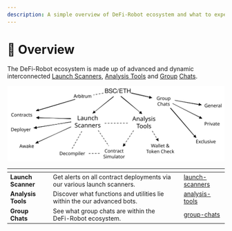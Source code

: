 ```yaml
---
description: A simple overview of DeFi-Robot ecosystem and what to expect.
---
```


# 👀 Overview

The DeFi-Robot ecosystem is made up of advanced and dynamic interconnected [Launch Scanners](../utilities/launch-scanners/), [Analysis Tools](../utilities/analysis-tools/) and [Group](../utilities/group-chats/) [Chats](../utilities/group-chats/).

<img src="../.gitbook/assets/file.drawing (1) (2).svg" alt="" class="gitbook-drawing">

<table data-view="cards"><thead><tr><th></th><th></th><th></th><th data-hidden data-card-target data-type="content-ref"></th></tr></thead><tbody><tr><td> <strong>Launch Scanner</strong></td><td>Get alerts on all contract deployments via our various launch scanners.</td><td></td><td><a href="../utilities/launch-scanners/">launch-scanners</a></td></tr><tr><td><strong>Analysis</strong> <strong>Tools</strong></td><td>Discover what functions and utilities lie within the our advanced bots.</td><td></td><td><a href="../utilities/analysis-tools/">analysis-tools</a></td></tr><tr><td><strong>Group Chats</strong></td><td>See what group chats are within the DeFi-Robot ecosystem.</td><td></td><td><a href="../utilities/group-chats/">group-chats</a></td></tr></tbody></table>

